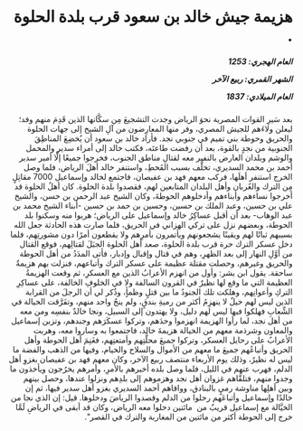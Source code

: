 <h1 dir="rtl">هزيمة جيش خالد بن سعود قرب بلدة الحلوة .</h1>

<h5 dir="rtl">العام الهجري:  1253

الشهر القمري: ربيع الآخر

العام الميلادي: 1837</h5>

<p dir="rtl">بعد سَيرِ القوات المصرية نحوَ الرياض وجدت التشجيعَ مِن سكَّانها الذين قَدِمَ منهم وفد؛ ليعلن ولاءَهم للجيش المصري، وفر منها المعارِضون من آلِ الشيخ إلى جهات الحلوة والحريق وحوطة بني تميم في جنوبي نجد. فأراد خالد بن سعود أن يُخضِعَ المناطِقَ الجنوبية من نجدٍ بالقوة، بعد أن رفضت طاعتَه، فكتب خالد إلى أمراء سدير والمحمل والوشم وبلدان العارض بالنفير معه لقتالِ مناطق الجنوب، فخرجوا جميعًا إلَّا أمير سدير أحمد بن محمد السديري، تخلَّف بسبب القَحطِ، واستنفر خالد أهلَ الرياض، فلما وصل الخرج استنفر أهلَها، فركب معهم فهد بن عفيصان، فاجتمع لخالد وإسماعيل 7000 مقاتِلٍ مِن الترك والعُربان وأهل البلدان المتابعين لهم، فقصدوا بلدة الحلوة. كان أهلُ الحلوة قد أخرجوا نساءهم وأبناءهم وأدخلوهم الحوطةَ، وكان الشيخ عبد الرحمن بن حسن، والشيخ علي بن حسين، وعبد الملك بن حسين، وحسين بن حمد بن حسين -أبناء الشيخ محمد بن عبد الوهاب- بعد أن أقبل عساكِرُ خالد وإسماعيل على الرياض؛ هربوا منه وسكنوا بلد الحوطة، وبعضهم نزل على تركي الهزاني في الحريق، فلما صارت هذه الحادثة جعل الله بسببهم ثباتًا لهم ويقينًا يشجعونهم ويأتمرون بأمرِهم ولا يقطعون أمرًا دون مشورتِهم، فلما دخل عسكر الترك حرة قرب بلدة الحلوة، صعد أهل الحلوة الجبَلَ لقتالِهم، فوقع القتال من أوَّلِ النهار إلى بعد الظهرِ، وهم في قتال وإقبال وإدبار، فأتى المدَدُ من أهل الحوطة والحريق وغيرهم، وحصلت مقتلة عظيمة على عسكر الترك وأتباعهم، فنزلت بهم هزيمةٌ ساحقة. يقول ابن بشر: وأول من انهزم الأعرابُ الذين مع العسكرِ، ثم وقعت الهزيمةُ العظيمة التي ما وقع لها نظيرٌ في القرون السالفة ولا في الخلوفِ الخالفة، على عساكِرِ التركِ وأعوانِهم، وهلكت تلك الجنودُ ما بين قتلٍ وظمأٍ، وذُكر لي أن الرجلَ من القرابة الذين ليس لهم خيلٌ لا ينهزِمُ أكثر من رميةِ بندقٍ، ولم ينجُ واحد منهم، وتفَرَّقت الخيالة في الشِّعابِ فهلكوا فيها ليس لهم دليل، ولا يهتدون إلى السبيل، ونجا خالدٌ بنفسِه ومن معه من أهل نجد، لما رأوا الهزيمة انهزموا وحدَهم، وتركوا عسكَرَهم وجندهم، وتزبن إسماعيل والمعاون وشرذمة معهم من الخيالة هزيمةَ خالد، فاجتمعوا به وساروا معه، وهربت الأعرابُ على رحايل العسكر، وتركوا جميعَ محلَّتِهم وأمتعتِهم، فغَنِمَ أهل الحوطة وأهل الحريق وأتباعُهم جميعَ ما معهم من الأموال والسلاح والخيام، وفيها من الذهب والفضة ما ليس له نظيرٌ، وذلك يوم الأربعاء منتصف ربيع الآخر، وكان معهم فهد بن عفيصان بغزوِ أهل الدلم، فهرب عنهم في الليل، فلما وصل بلده أخبرهم بالأمرِ، وأمرهم يخرُجون ويأخذون ما وجدوا منهم، فتلقَّاهم غزوان أهل نجد وهزموهم إلى بلدِهم ونزلوا عندها، وحصل بينهم وبين أهلِها مناوشة رميٍ بالبنادق، ووافاهم أحمد السديري بغزو أهل سدير فيها، ثم إن خالدًا وإسماعيل وأتباعَهم رحلوا من الدلم وقصدوا الرياضَ ودخلوها. قيل: إن الذي نجا من الخيَّالة مع إسماعيل قريبٌ من  مائتين دخلوا معه الرياض، وكان قد أبقى في الرياضِ لَمَّا خرج إلى الحوطة أكثر من مائتين من المغاربة والترك في القصر".</p></br>
